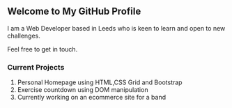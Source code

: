 ## Welcome to My GitHub Profile

I am a Web Developer based in Leeds who is keen to learn and open to new challenges. 

Feel free to get in touch.


### Current Projects

1. Personal Homepage using HTML,CSS Grid and Bootstrap
2. Exercise countdown using DOM manipulation
3. Currently working on an ecommerce site for a band







